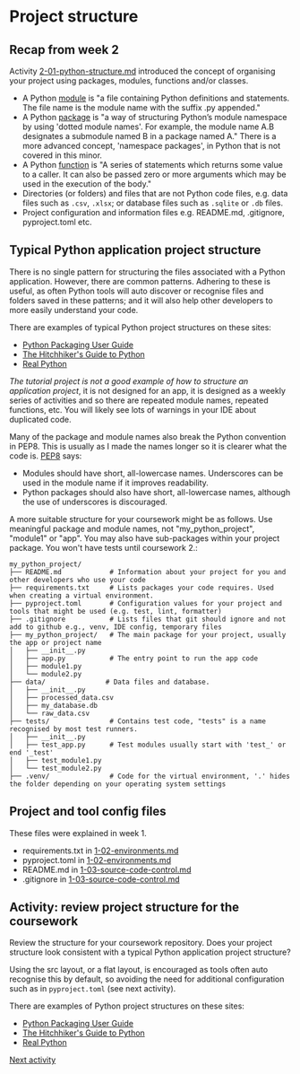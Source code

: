 # Project structure

## Recap from week 2

Activity [2-01-python-structure.md](../2_pandas/2-01-python-structure.md) introduced the concept of organising your
project using packages, modules, functions and/or classes.

- A Python [module](https://docs.python.org/3/tutorial/modules.html) is "a file containing Python definitions and
  statements. The file name is the module name with the suffix .py appended."
- A Python [package](https://docs.python.org/3/tutorial/modules.html#packages) is "a way of structuring Python’s module
  namespace by using 'dotted module names'. For example, the module name A.B designates a submodule named B in a package
  named A." There is a more advanced concept, 'namespace packages', in Python that is not covered in this minor.
- A Python [function](https://docs.python.org/3/glossary.html#term-function) is "A series of statements which returns
  some value to a caller. It can also be passed zero or more arguments which may be used in the execution of the body."
- Directories (or folders) and files that are not Python code files, e.g. data files such as `.csv`, `.xlsx`;
  or database files such as `.sqlite` or `.db` files.
- Project configuration and information files e.g. README.md, .gitignore, pyproject.toml etc.

## Typical Python application project structure

There is no single pattern for structuring the files associated with a Python application. However, there are common
patterns. Adhering to these is useful, as often Python tools will auto discover or recognise files and folders saved in
these patterns; and it will also help other developers to more easily understand your code.

There are examples of typical Python project structures on these sites:

- [Python Packaging User Guide](https://packaging.python.org/en/latest/discussions/src-layout-vs-flat-layout/#src-layout-vs-flat-layout)
- [The Hitchhiker's Guide to Python](https://docs.python-guide.org/writing/structure/#sample-repository)
- [Real Python](https://realpython.com/python-application-layouts/)

_The tutorial project is not a good example of how to structure an application project_, it is not designed for an app,
it is designed as a weekly series of activities and so there are repeated module names, repeated functions, etc. You
will likely see lots of warnings in your IDE about duplicated code.

Many of the package and module names also break the Python convention in PEP8. This is usually as I made the names
longer so it is clearer what the code is. [PEP8](https://peps.python.org/pep-0008/#package-and-module-names) says:

- Modules should have short, all-lowercase names. Underscores can be used in the module name if it improves readability.
- Python packages should also have short, all-lowercase names, although the use of underscores is discouraged.

A more suitable structure for your coursework might be as follows. Use meaningful package and module names, not
"my_python_project", "module1" or "app". You may also have sub-packages within your project package. You won't have
tests until coursework 2.:

```text
my_python_project/
├── README.md            # Information about your project for you and other developers who use your code
├── requirements.txt     # Lists packages your code requires. Used when creating a virtual environment.
├── pyproject.toml       # Configuration values for your project and tools that might be used (e.g. test, lint, formatter)
├── .gitignore           # Lists files that git should ignore and not add to github e.g., venv, IDE config, temporary files
├── my_python_project/   # The main package for your project, usually the app or project name
│   ├── __init__.py
│   ├── app.py           # The entry point to run the app code
│   ├── module1.py
│   └── module2.py
├── data/               # Data files and database.
│   ├── __init__.py
│   ├── processed_data.csv
│   ├── my_database.db
│   └── raw_data.csv
├── tests/               # Contains test code, "tests" is a name recognised by most test runners.
│   ├── __init__.py
│   ├── test_app.py      # Test modules usually start with 'test_' or end '_test'
│   ├── test_module1.py
│   └── test_module2.py
├── .venv/               # Code for the virtual environment, '.' hides the folder depending on your operating system settings
```

## Project and tool config files

These files were explained in week 1.

- requirements.txt in [1-02-environments.md](../1_structure/1-02-environments.md#requirementstxt)
- pyproject.toml in [1-02-environments.md](../1_structure/1-02-environments.md#pyprojecttoml)
- README.md in [1-03-source-code-control.md](../1_structure/1-03-source-code-control.md#readmemd)
- .gitignore in [1-03-source-code-control.md](../1_structure/1-03-source-code-control.md#gitignore)

## Activity: review project structure for the coursework

Review the structure for your coursework repository. Does your project structure look consistent with a typical
Python application project structure?

Using the src layout, or a flat layout, is encouraged as tools often auto recognise this by default, so avoiding the
need for additional configuration such as in `pyproject.toml` (see next activity).

There are examples of Python project structures on these sites:

- [Python Packaging User Guide](https://packaging.python.org/en/latest/discussions/src-layout-vs-flat-layout/#src-layout-vs-flat-layout)
- [The Hitchhiker's Guide to Python](https://docs.python-guide.org/writing/structure/#sample-repository)
- [Real Python](https://realpython.com/python-application-layouts/)

[Next activity](3-06-imports.md)